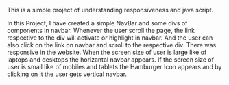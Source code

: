 This is a simple project of understanding responsiveness and java script.

In this Project, I have created a simple NavBar and some divs of components in navbar. Whenever the user scroll the page, the link respective to the div will activate or highlight in navbar. And the user can also click on the link on navbar and scroll to the respective div.
There was responsive in the website.
When the screen size of user is large like of laptops and desktops the horizantal navbar appears.
If the screen size of user is small like of mobiles and tablets the Hamburger Icon appears and by clicking on it the user gets vertical navbar.
